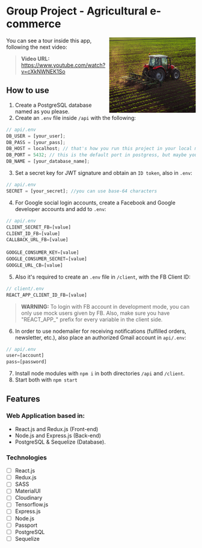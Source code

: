 # Group Project - Agricultural e-commerce

<img height="200" src="https://raw.githubusercontent.com/triciopa/e-commerce-Agroplace/main/demo-img/tractor.png" align="right"/>  

<p>You can see a tour inside this app, following the next video:</p>

>**Video URL:** https://www.youtube.com/watch?v=cXkNWNEK1So

## How to use

1. Create a PostgreSQL database named as you please.
2. Create an `.env` file inside `/api` with the following:
```js
// api/.env
DB_USER = [your_user];
DB_PASS = [your_pass];
DB_HOST = localhost; // that's how you run this project in your local machine
DB_PORT = 5432; // this is the default port in postgress, but maybe you've chosen another
DB_NAME = [your_database_name];
```
3. Set a secret key for JWT signature and obtain an `ID token`, also in `.env`:
```js
// api/.env
SECRET = [your_secret]; //you can use base-64 characters
```
4. For Google social login accounts, create a Facebook and Google developer accounts and add to `.env`:
```js
// api/.env
CLIENT_SECRET_FB=[value]
CLIENT_ID_FB=[value]
CALLBACK_URL_FB=[value]

GOOGLE_CONSUMER_KEY=[value]
GOOGLE_CONSUMER_SECRET=[value]
GOOGLE_URL_CB=[value]
```
5. Also it's required to create an `.env` file in `/client`, with the FB Client ID:
```js
// client/.env
REACT_APP_CLIENT_ID_FB=[value]
```
>**WARNING:** To login with FB account in development mode, you can only use mock users given by FB. Also, make sure you have "REACT_APP_" prefix for every variable in the client side.

6. In order to use nodemailer for receiving notifications (fulfilled orders, newsletter, etc.), also place an authorized Gmail account in `api/.env`:
```js
// api/.env
user=[account]
pass=[password]
```

7. Install node modules with `npm i` in both directories `/api` and `/client`.
8. Start both with `npm start`

## Features

### Web Application based in:

- React.js and Redux.js (Front-end)
- Node.js and Express.js (Back-end)
- PostgreSQL & Sequelize (Database).

### Technologies

- [ ] React.js
- [ ] Redux.js
- [ ] SASS
- [ ] MaterialUI
- [ ] Cloudinary
- [ ] Tensorflow.js
- [ ] Express.js
- [ ] Node.js
- [ ] Passport
- [ ] PostgreSQL
- [ ] Sequelize
